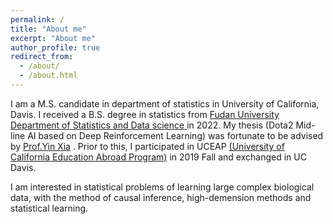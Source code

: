 ```yaml
---
permalink: /
title: "About me"
excerpt: "About me"
author_profile: true
redirect_from: 
  - /about/
  - /about.html
---
```


I am a M.S. candidate in department of statistics in University of California, Davis. I received a B.S. degree in statistics from [Fudan University Department of Statistics and Data science ](https://www.fdsm.fudan.edu.cn/en/Statistics.aspx) in 2022. My thesis (Dota2 Mid-line AI based on Deep Reinforcement Learning) was fortunate to be advised by [Prof.Yin Xia](https://www.fdsm.fudan.edu.cn/En/preview.html?UID=012108) . Prior to this, I participated in UCEAP [(University of California Education Abroad Program)](https://uceap.universityofcalifornia.edu/) in 2019 Fall and exchanged in UC Davis.

I am  interested in statistical problems of learning large complex biological data, with the method of causal inference, high-demension methods and statistical learning. 
